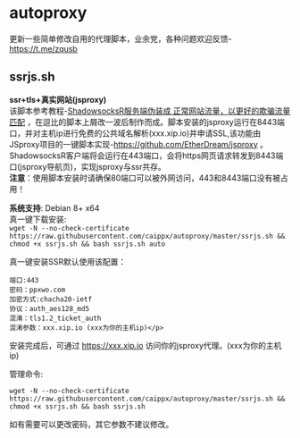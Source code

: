# autoproxy
更新一些简单修改自用的代理脚本，业余党，各种问题欢迎反馈-https://t.me/zqusb

## ssrjs.sh</br>
<b>ssr+tls+真实网站(jsproxy)</b></br>
该脚本参考教程-[ShadowsocksR服务端伪装成 正常网站流量，以更好的欺骗流量匹配](URL 'https://doubibackup.com/hi10k-7p-5.html') ，在逗比的脚本上屑改一波后制作而成。脚本安装的jsproxy运行在8443端口，并对主机ip进行免费的公共域名解析(xxx.xip.io)并申请SSL,该功能由JSproxy项目的一键脚本实现-https://github.com/EtherDream/jsproxy 。ShadowsocksR客户端将会运行在443端口，会将https网页请求转发到8443端口(jsproxy导航页)，实现jsproxy与ssr共存。</br>
<b>注意</b>：使用脚本安装时请确保80端口可以被外网访问，443和8443端口没有被占用！

<b>系统支持</b>: Debian 8+ x64</br>
真一键下载安装:</br>
```wget -N --no-check-certificate https://raw.githubusercontent.com/caippx/autoproxy/master/ssrjs.sh && chmod +x ssrjs.sh && bash ssrjs.sh auto```

真一键安装SSR默认使用该配置： </br>
```
端口:443
密码：ppxwo.com 
加密方式:chacha20-ietf 
协议：auth_aes128_md5
混淆：tls1.2_ticket_auth 
混淆参数：xxx.xip.io (xxx为你的主机ip)</p>
```
安装完成后，可通过 https://xxx.xip.io 访问你的jsproxy代理。(xxx为你的主机ip) </br>

管理命令:</br>
```
wget -N --no-check-certificate https://raw.githubusercontent.com/caippx/autoproxy/master/ssrjs.sh && chmod +x ssrjs.sh && bash ssrjs.sh
```
如有需要可以更改密码，其它参数不建议修改。
